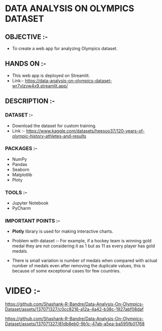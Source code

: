 # DATA ANALYSIS ON OLYMPICS DATASET

## OBJECTIVE :- 

* To create a web app for analyzing Olympics dataset.

## HANDS ON :- 

* This web app is deployed on Streamlit.
* Link:- https://data-analysis-on-olympics-dataset-wr7vlzvw4x9.streamlit.app/

## DESCRIPTION :- 

### DATASET :- 

* Download the dataset for custom training.
* Link :- https://www.kaggle.com/datasets/heesoo37/120-years-of-olympic-history-athletes-and-results

### PACKAGES :-

* NumPy
* Pandas
* Seaborn
* Matplotlib
* Ploty

### TOOLS :-

* Jupyter Notebook
* PyCharm

### IMPORTANT POINTS :-

* **Plotly** library is used for making interactive charts.

* Problem with dataset :- For example, if a hockey team is winning gold medal they are not considering it as 1 but as 11 as every player has gold medals.

* There is small variation is number of medals when compared with actual number of medals even after removing the duplicate values, this is because of some exceptional cases for few countries.

# VIDEO :-

https://github.com/Shashank-R-Bandre/Data-Analysis-On-Olympics-Dataset/assets/137071327/c0cc8216-a12a-4a42-b38c-1927abf08daf

https://github.com/Shashank-R-Bandre/Data-Analysis-On-Olympics-Dataset/assets/137071327/81db8eb0-9b1c-47ab-a5ea-ba595fb01768
